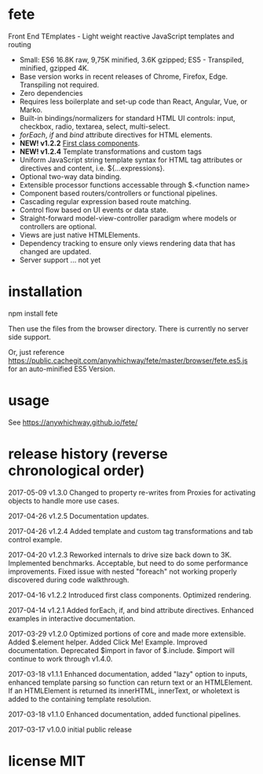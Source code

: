# fete
Front End TEmplates - Light weight reactive JavaScript templates and routing

<ul>
<li>Small: ES6 16.8K raw, 9,75K minified, 3.6K gzipped; ES5 - Transpiled, minified, gzipped 4K.</li>
<li>Base version works in recent releases of Chrome, Firefox, Edge. Transpiling not required.</li>
<li>Zero dependencies</li>
<li>Requires less boilerplate and set-up code than React, Angular, Vue, or Marko.</li>
<li>Built-in bindings/normalizers for standard HTML UI controls: input, checkbox, radio, textarea, select, multi-select.</li>
<li><i>forEach</i>, <i>if</i> and <i>bind</i> attribute directives for HTML elements.</li>
<li><b>NEW! v1.2.2</b> <a href="http://anywhichway.ghost.io/2017/04/15/first-class-components-with-fete/">First class components</a>.</li>
<li><b>NEW! v1.2.4</b> Template transformations and custom tags</li>
<li>Uniform JavaScript string template syntax for HTML tag attributes or directives and content, i.e. ${...expressions}.</li>
<li>Optional two-way data binding.</li>
<li>Extensible processor functions accessable through $.&lt;function name&gt;</li>
<li>Component based routers/controllers or functional pipelines.</li>
<li>Cascading regular expression based route matching.</li>
<li>Control flow based on UI events or data state.</li>
<li>Straight-forward model-view-controller paradigm where models or controllers are optional.</li>
<li>Views are just native HTMLElements.</li>
<li>Dependency tracking to ensure only views rendering data that has changed are updated.</li>
<li>Server support ... not yet</li>
</ul>


# installation

npm install fete

Then use the files from the browser directory. There is currently no server side support.

Or, just reference https://public.cachegit.com/anywhichway/fete/master/browser/fete.es5.js for an auto-minified ES5 Version.

# usage

See https://anywhichway.github.io/fete/

# release history (reverse chronological order)

2017-05-09 v1.3.0 Changed to property re-writes from Proxies for activating objects to handle more use cases.

2017-04-26 v1.2.5 Documentation updates.

2017-04-26 v1.2.4 Added template and custom tag transformations and tab control example.

2017-04-20 v1.2.3 Reworked internals to drive size back down to 3K. Implemented benchmarks. Acceptable, but need to do some performance improvements. Fixed issue with nested "foreach" not working properly discovered during code walkthrough.

2017-04-16 v1.2.2 Introduced first class components. Optimized rendering.

2017-04-14 v1.2.1 Added forEach, if, and bind attribute directives. Enhanced examples in interactive documentation.

2017-03-29 v1.2.0 Optimized portions of core and made more extensible. Added $.element helper. Added Click Me! Example. Improved documentation. Deprecated $import in favor of $.include. $import will continue to work through v1.4.0.

2017-03-18 v1.1.1 Enhanced documentation, added "lazy" option to inputs, enhanced template parsing so function can return text or an HTMLElement. If an HTMLElement is returned its innerHTML, innerText, or wholetext is added to the containing template resolution.

2017-03-18 v1.1.0 Enhanced documentation, added functional pipelines.

2017-03-17 v1.0.0 initial public release

# license MIT
